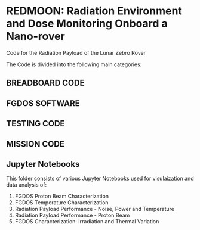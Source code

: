 # REDMOON: Radiation Environment and Dose Monitoring Onboard a Nano-rover
Code for the Radiation Payload of the Lunar Zebro Rover

The Code is divided into the following main categories:
## BREADBOARD CODE

## FGDOS SOFTWARE


## TESTING CODE


## MISSION CODE

## Jupyter Notebooks
This folder consists of various Jupyter Notebooks used for visulaization and data analysis of:
1) FGDOS Proton Beam Characterization
2) FGDOS Temperature Characterization
3) Radiation Payload Performance - Noise, Power and Temperature
4) Radiation Payload Performance - Proton Beam
5) FGDOS Characterization: Irradiation and Thermal Variation
